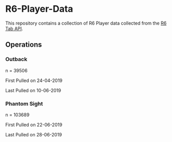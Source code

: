 # R6-Player-Data

This repository contains a collection of R6 Player data collected from the [R6 Tab API](https://github.com/Tabwire/R6Tab-API/).

## Operations

### Outback

n = 39506

First Pulled on 24-04-2019

Last Pulled on 10-06-2019

### Phantom Sight

n = 103689

First Pulled on 22-06-2019

Last Pulled on 28-06-2019


